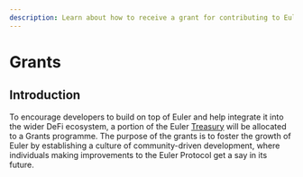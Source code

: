```yaml
---
description: Learn about how to receive a grant for contributing to EulerDAO
---
```


# Grants

## Introduction

To encourage developers to build on top of Euler and help integrate it into the wider DeFi ecosystem, a portion of the Euler [Treasury](treasury.md) will be allocated to a Grants programme. The purpose of the grants is to foster the growth of Euler by establishing a culture of community-driven development, where individuals making improvements to the Euler Protocol get a say in its future.
